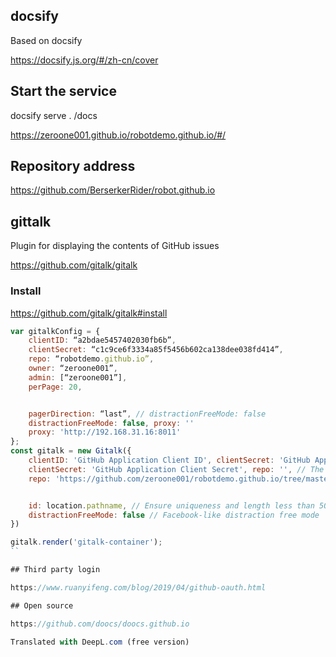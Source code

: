 ## docsify

Based on docsify

https://docsify.js.org/#/zh-cn/cover

## Start the service

docsify serve . /docs

https://zeroone001.github.io/robotdemo.github.io/#/

## Repository address

https://github.com/BerserkerRider/robot.github.io

## gittalk

Plugin for displaying the contents of GitHub issues

https://github.com/gitalk/gitalk

### Install

https://github.com/gitalk/gitalk#install

```js
var gitalkConfig = {
    clientID: “a2bdae5457402030fb6b”,
    clientSecret: “c1c9ce6f3334a85f5456b602ca138dee038fd414”,
    repo: “robotdemo.github.io”,
    owner: “zeroone001”,
    admin: [“zeroone001”],
    perPage: 20,


    pagerDirection: “last”, // distractionFreeMode: false
    distractionFreeMode: false, proxy: ''
    proxy: 'http://192.168.31.16:8011'
};
const gitalk = new Gitalk({
    clientID: 'GitHub Application Client ID', clientSecret: 'GitHub Application Client ID', clientSecret: 'GitHub Application Client ID', proxy: '' }; const gitalk = new Gitalk({
    clientSecret: 'GitHub Application Client Secret', repo: '', // The ThemeSecret(GitHub Application)
    repo: 'https://github.com/zeroone001/robotdemo.github.io/tree/master', // The repository of store comments, owner: 'zeroone001', // The repository of store comments.


    id: location.pathname, // Ensure uniqueness and length less than 50
    distractionFreeMode: false // Facebook-like distraction free mode
})

gitalk.render('gitalk-container');
``

## Third party login

https://www.ruanyifeng.com/blog/2019/04/github-oauth.html

## Open source

https://github.com/doocs/doocs.github.io

Translated with DeepL.com (free version)
```
